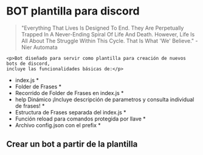 BOT plantilla para discord
===

>"Everything That Lives Is Designed To End.  They Are Perpetually Trapped In A Never-Ending Spiral Of Life And Death.  However, Life Is All About The Struggle Within This Cycle. That Is What 'We' Believe." - Nier Automata
~~~
<p>Bot diseñado para servir como plantilla para creación de nuevos bots de discord, 
incluye las funcionalidades básicas de:</p>
~~~
* index.js *
* Folder de Frases *
* Recorrido de Folder de Frases en index.js *
* help Dinámico ¡Incluye descripción de parametros y consulta individual de frases! *
* Estructura de Frases separada del index.js *
* Función reload para comandos protegida por llave *
* Archivo config.json con el prefix *

Crear un bot a partir de la plantilla 
-


